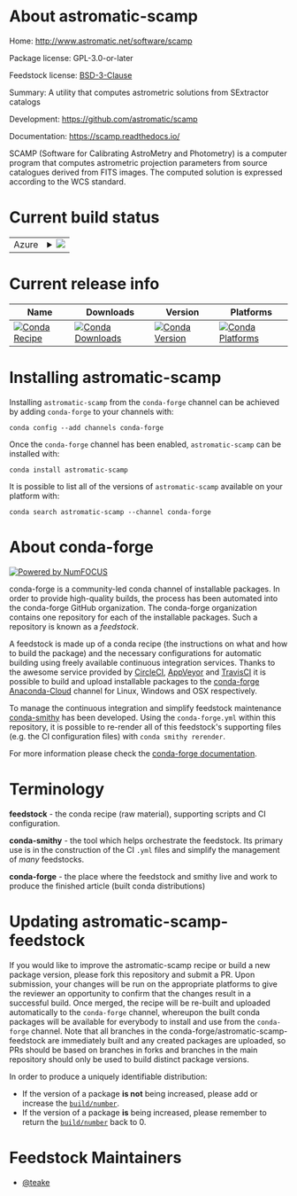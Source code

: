 About astromatic-scamp
======================

Home: http://www.astromatic.net/software/scamp

Package license: GPL-3.0-or-later

Feedstock license: [BSD-3-Clause](https://github.com/conda-forge/astromatic-scamp-feedstock/blob/master/LICENSE.txt)

Summary: A utility that computes astrometric solutions from SExtractor catalogs

Development: https://github.com/astromatic/scamp

Documentation: https://scamp.readthedocs.io/

SCAMP (Software for Calibrating AstroMetry and Photometry) is a computer
program that computes astrometric projection parameters from source
catalogues derived from FITS images. The computed solution is expressed
according to the WCS standard.


Current build status
====================


<table>
    
  <tr>
    <td>Azure</td>
    <td>
      <details>
        <summary>
          <a href="https://dev.azure.com/conda-forge/feedstock-builds/_build/latest?definitionId=7085&branchName=master">
            <img src="https://dev.azure.com/conda-forge/feedstock-builds/_apis/build/status/astromatic-scamp-feedstock?branchName=master">
          </a>
        </summary>
        <table>
          <thead><tr><th>Variant</th><th>Status</th></tr></thead>
          <tbody><tr>
              <td>linux_64</td>
              <td>
                <a href="https://dev.azure.com/conda-forge/feedstock-builds/_build/latest?definitionId=7085&branchName=master">
                  <img src="https://dev.azure.com/conda-forge/feedstock-builds/_apis/build/status/astromatic-scamp-feedstock?branchName=master&jobName=linux&configuration=linux_64_" alt="variant">
                </a>
              </td>
            </tr><tr>
              <td>osx_64</td>
              <td>
                <a href="https://dev.azure.com/conda-forge/feedstock-builds/_build/latest?definitionId=7085&branchName=master">
                  <img src="https://dev.azure.com/conda-forge/feedstock-builds/_apis/build/status/astromatic-scamp-feedstock?branchName=master&jobName=osx&configuration=osx_64_" alt="variant">
                </a>
              </td>
            </tr>
          </tbody>
        </table>
      </details>
    </td>
  </tr>
</table>

Current release info
====================

| Name | Downloads | Version | Platforms |
| --- | --- | --- | --- |
| [![Conda Recipe](https://img.shields.io/badge/recipe-astromatic--scamp-green.svg)](https://anaconda.org/conda-forge/astromatic-scamp) | [![Conda Downloads](https://img.shields.io/conda/dn/conda-forge/astromatic-scamp.svg)](https://anaconda.org/conda-forge/astromatic-scamp) | [![Conda Version](https://img.shields.io/conda/vn/conda-forge/astromatic-scamp.svg)](https://anaconda.org/conda-forge/astromatic-scamp) | [![Conda Platforms](https://img.shields.io/conda/pn/conda-forge/astromatic-scamp.svg)](https://anaconda.org/conda-forge/astromatic-scamp) |

Installing astromatic-scamp
===========================

Installing `astromatic-scamp` from the `conda-forge` channel can be achieved by adding `conda-forge` to your channels with:

```
conda config --add channels conda-forge
```

Once the `conda-forge` channel has been enabled, `astromatic-scamp` can be installed with:

```
conda install astromatic-scamp
```

It is possible to list all of the versions of `astromatic-scamp` available on your platform with:

```
conda search astromatic-scamp --channel conda-forge
```


About conda-forge
=================

[![Powered by NumFOCUS](https://img.shields.io/badge/powered%20by-NumFOCUS-orange.svg?style=flat&colorA=E1523D&colorB=007D8A)](http://numfocus.org)

conda-forge is a community-led conda channel of installable packages.
In order to provide high-quality builds, the process has been automated into the
conda-forge GitHub organization. The conda-forge organization contains one repository
for each of the installable packages. Such a repository is known as a *feedstock*.

A feedstock is made up of a conda recipe (the instructions on what and how to build
the package) and the necessary configurations for automatic building using freely
available continuous integration services. Thanks to the awesome service provided by
[CircleCI](https://circleci.com/), [AppVeyor](https://www.appveyor.com/)
and [TravisCI](https://travis-ci.com/) it is possible to build and upload installable
packages to the [conda-forge](https://anaconda.org/conda-forge)
[Anaconda-Cloud](https://anaconda.org/) channel for Linux, Windows and OSX respectively.

To manage the continuous integration and simplify feedstock maintenance
[conda-smithy](https://github.com/conda-forge/conda-smithy) has been developed.
Using the ``conda-forge.yml`` within this repository, it is possible to re-render all of
this feedstock's supporting files (e.g. the CI configuration files) with ``conda smithy rerender``.

For more information please check the [conda-forge documentation](https://conda-forge.org/docs/).

Terminology
===========

**feedstock** - the conda recipe (raw material), supporting scripts and CI configuration.

**conda-smithy** - the tool which helps orchestrate the feedstock.
                   Its primary use is in the construction of the CI ``.yml`` files
                   and simplify the management of *many* feedstocks.

**conda-forge** - the place where the feedstock and smithy live and work to
                  produce the finished article (built conda distributions)


Updating astromatic-scamp-feedstock
===================================

If you would like to improve the astromatic-scamp recipe or build a new
package version, please fork this repository and submit a PR. Upon submission,
your changes will be run on the appropriate platforms to give the reviewer an
opportunity to confirm that the changes result in a successful build. Once
merged, the recipe will be re-built and uploaded automatically to the
`conda-forge` channel, whereupon the built conda packages will be available for
everybody to install and use from the `conda-forge` channel.
Note that all branches in the conda-forge/astromatic-scamp-feedstock are
immediately built and any created packages are uploaded, so PRs should be based
on branches in forks and branches in the main repository should only be used to
build distinct package versions.

In order to produce a uniquely identifiable distribution:
 * If the version of a package **is not** being increased, please add or increase
   the [``build/number``](https://conda.io/docs/user-guide/tasks/build-packages/define-metadata.html#build-number-and-string).
 * If the version of a package **is** being increased, please remember to return
   the [``build/number``](https://conda.io/docs/user-guide/tasks/build-packages/define-metadata.html#build-number-and-string)
   back to 0.

Feedstock Maintainers
=====================

* [@teake](https://github.com/teake/)

